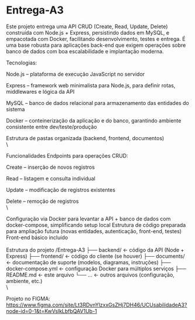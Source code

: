 # Entrega-A3
Este projeto entrega uma API CRUD (Create, Read, Update, Delete) construída com Node.js + Express, persistindo dados em MySQL, e empacotada com Docker, facilitando desenvolvimento, testes e entrega. É uma base robusta para aplicações back-end que exigem operações sobre banco de dados com boa escalabilidade e implantação moderna.

Tecnologias:

Node.js – plataforma de execução JavaScript no servidor

Express – framework web minimalista para Node.js, para definir rotas, middlewares e lógica da API

MySQL – banco de dados relacional para armazenamento das entidades do sistema

Docker – conteinerização da aplicação e do banco, garantindo ambiente consistente entre dev/teste/produção

Estrutura de pastas organizada (backend, frontend, documentos)\
\



Funcionalidades
Endpoints para operações CRUD:

Create – inserção de novos registros

Read – listagem e consulta individual

Update – modificação de registros existentes

Delete – remoção de registros\
\



Configuração via Docker para levantar a API + banco de dados com docker-compose, simplificando setup local
Estrutura de código preparada para ampliação futura (novas entidades, autenticação, front-end, testes)
Front-end básico incluído\
\
Estrutura do projeto
/Entrega-A3
  ├── backend/           ← código da API (Node + Express)
  ├── frontend/          ← código do cliente (se houver)
  ├── documents/         ← documentação de suporte (modelos, diagramas, instruções)
  ├── docker-compose.yml ← configuração Docker para múltiplos serviços
  ├── README.md          ← este arquivo
  └── …                  ← outros arquivos (configuração, ambiente, etc.)\
\

Projeto no FIGMA:
https://www.figma.com/site/Lt3RDvnYlzxxGsZHj7DH46/UCUsabilidadeA3?node-id=0-1&t=KwVslkLbfbQAV1Ub-1

